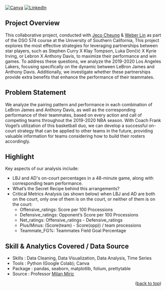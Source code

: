 <!-- Improved compatibility of back to top link: See: https://github.com/othneildrew/Best-README-Template/pull/73 -->
<a name="readme-top"></a>
<!--
*** Template source:
*** https://github.com/othneildrew/Best-README-Template/blob/master/README.md
*** Badge:
*** https://shields.io/badges
-->

<!-- PROJECT SHIELDS -->
<!--
ReadMe Source:
*** https://www.markdownguide.org/basic-syntax/#reference-style-links

-->
[![Canva][canva-shield]][canva-url]
[![LinkedIn][linkedin-shield]][linkedin-url]

<!-- ABOUT THE PROJECT -->
## Project Overview

This collaborative project, conducted with [Jeco Cheung](https://www.linkedin.com/in/jecocheung/) & [Weber Lin](https://www.linkedin.com/in/weber-tsungwei-lin/) as part of the DSO 574 course at the University of Southern California, This project explores the most effective strategies for leveraging partnerships between star players, such as Stephen Curry X Klay Tompson, Luka Dončić X Kyrie Irving, or Lebron X Anthony Davis, to maximize their performance and win games. To address these questions, we analyze the 2019-2020 Los Angeles Lakers, focusing specifically on the dynamic between LeBron James and Anthony Davis. Additionally, we investigate whether these partnerships provide extra benefits that enhance the performance of their teammates. 

## Problem Statement
We analyze the pairing pattern and performance in each combination of LeBron James and Anthony Davis, as well as the corresponding performance of their teammates, based on every action and call of competing teams throughout the 2019-2020 NBA season. With Coach Frank Vogel’s utilization of this basketball duo, we can develop a successful on-court strategy that can be applied to other teams in the future, providing valuable information for teams considering how to build their rosters accordingly.

## Highlight

Key aspects of our analysis include:

* LBJ and AD's on-court percentages in a 48-minute game, along with corresponding team performance.
* What’s the Secret Recipe behind this arrangements?
* Critical Metrics Analysis (as shown below) when LBJ and AD are both on the court, only one of them is on the court, or neither of them is on the court:
  * Offensive_ratings: Score per 100 Processions
  * Defensive_ratings: Opponent’s Score per 100 Processions
  * Net_ratings: Offensive_ratings - Defensive_ratings
  * Plus/Minus: (Score(team) - Score(opp)) / team processions
  * Teammate_FG%: Teammates Field Goal Percentage

## Skill & Analytics Covered / Data Source

* Skills  : Data Cleaning, Data Visualization, Data Analysis, Time Series
* Tools   : Python (Google Colab); Canva
* Package : pandas, seaborn, matplotlib, folium, prettytable
* Source  : Professor [Milan Miric](https://www.linkedin.com/in/milanmiric/)

<p align="right">(<a href="#readme-top">back to top</a>)</p>


<!-- MARKDOWN LINKS & IMAGES -->
<!-- https://www.markdownguide.org/basic-syntax/#reference-style-links -->
[canva-shield]: https://img.shields.io/badge/Canva-00C4CC?style=for-the-badge&logo=canva&logoColor=white
[canva-url]: https://www.canva.com/design/DAF-mS6yBkw/s3MPaTJDD45upGQeRESymw/edit?utm_content=DAF-mS6yBkw&utm_campaign=designshare&utm_medium=link2&utm_source=sharebutton
[linkedin-shield]: https://img.shields.io/badge/LinkedIn-0077B5?style=for-the-badge&logo=linkedin&logoColor=white
[linkedin-url]: https://www.linkedin.com/in/kuang-hsuan-lee/
